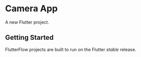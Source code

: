 # Camera App

A new Flutter project.

## Getting Started

FlutterFlow projects are built to run on the Flutter _stable_ release.
